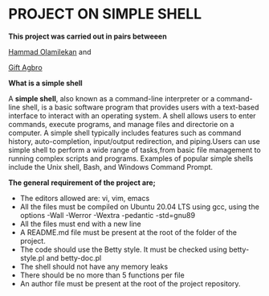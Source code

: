 # PROJECT ON SIMPLE SHELL
**This project was carried out in pairs betweeen**

[Hammad Olamilekan](https://github.com/lexycon002) and 

[Gift Agbro](https://github.com/Giftagbro)

**What is a simple shell**

A **simple shell**, also known as a command-line interpreter or a command-line shell, is a basic software program that provides users with a text-based interface to interact with an operating system. A shell allows users to enter commands, execute programs, and manage files and directorie on a computer.
A simple shell typically includes features such as command history, auto-completion, input/output redirection, and piping.Users can use simple shell to perform a wide range of tasks,from basic file management to running complex scripts and programs.
Examples of popular simple shells include the Unix shell, Bash, and Windows Command Prompt.

**The general requirement of the project are;**

- The editors allowed are: vi, vim, emacs
- All the files must be compiled on Ubuntu 20.04 LTS using gcc, using the options -Wall -Werror -Wextra -pedantic -std=gnu89
- All the files must end with a new line
- A README.md file must be present at the root of the folder of the project.
- The code should use the Betty style. It must be checked using betty-style.pl and betty-doc.pl
- The shell should not have any memory leaks
- There should be no more than 5 functions per file
- An author file must be present at the root of the project repository.
